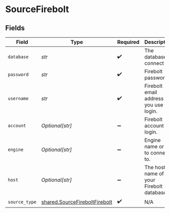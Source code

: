 # SourceFirebolt


## Fields

| Field                                                                          | Type                                                                           | Required                                                                       | Description                                                                    | Example                                                                        |
| ------------------------------------------------------------------------------ | ------------------------------------------------------------------------------ | ------------------------------------------------------------------------------ | ------------------------------------------------------------------------------ | ------------------------------------------------------------------------------ |
| `database`                                                                     | *str*                                                                          | :heavy_check_mark:                                                             | The database to connect to.                                                    |                                                                                |
| `password`                                                                     | *str*                                                                          | :heavy_check_mark:                                                             | Firebolt password.                                                             |                                                                                |
| `username`                                                                     | *str*                                                                          | :heavy_check_mark:                                                             | Firebolt email address you use to login.                                       | username@email.com                                                             |
| `account`                                                                      | *Optional[str]*                                                                | :heavy_minus_sign:                                                             | Firebolt account to login.                                                     |                                                                                |
| `engine`                                                                       | *Optional[str]*                                                                | :heavy_minus_sign:                                                             | Engine name or url to connect to.                                              |                                                                                |
| `host`                                                                         | *Optional[str]*                                                                | :heavy_minus_sign:                                                             | The host name of your Firebolt database.                                       | api.app.firebolt.io                                                            |
| `source_type`                                                                  | [shared.SourceFireboltFirebolt](../../models/shared/sourcefireboltfirebolt.md) | :heavy_check_mark:                                                             | N/A                                                                            |                                                                                |